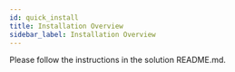 ```yaml
---
id: quick_install
title: Installation Overview
sidebar_label: Installation Overview
---
```


Please follow the instructions in the solution README.md.
